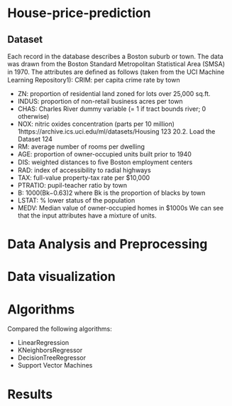 # House-price-prediction
## Dataset
Each record in the database describes a Boston suburb or town. The data was drawn from the Boston Standard Metropolitan Statistical Area (SMSA) in 1970. The attributes are deﬁned as follows (taken from the UCI Machine Learning Repository1): 
CRIM: per capita crime rate by town 
  - ZN: proportion of residential land zoned for lots over 25,000 sq.ft. 
  - INDUS: proportion of non-retail business acres per town 
  - CHAS: Charles River dummy variable (= 1 if tract bounds river; 0 otherwise) 
  - NOX: nitric oxides concentration (parts per 10 million) 1https://archive.ics.uci.edu/ml/datasets/Housing 123 20.2. Load the Dataset 124 
  - RM: average number of rooms per dwelling 
  - AGE: proportion of owner-occupied units built prior to 1940 
  - DIS: weighted distances to ﬁve Boston employment centers 
  - RAD: index of accessibility to radial highways 
  - TAX: full-value property-tax rate per $10,000 
  - PTRATIO: pupil-teacher ratio by town 
  - B: 1000(Bk−0.63)2 where Bk is the proportion of blacks by town 
  - LSTAT: % lower status of the population 
  - MEDV: Median value of owner-occupied homes in $1000s We can see that the input attributes have a mixture of units.
# Data Analysis and Preprocessing
# Data visualization
# Algorithms
Compared the following algorithms:
  - LinearRegression
  - KNeighborsRegressor
  - DecisionTreeRegressor
  - Support Vector Machines
# Results

